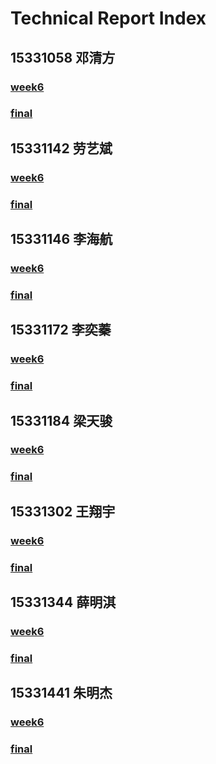 # Technical Report Index

## 15331058 邓清方
    
### [week6](./technical/15331058-report-4-15.md)
### [final](./final/15331058.md)

## 15331142 劳艺斌
    
### [week6](./technical/15331142-report-4-15.md)
### [final](./final/15331142.md)

## 15331146 李海航
    
### [week6](./technical/15331146-report-4-15.md)
### [final](./final/15331146.md)

## 15331172 李奕蓁
    
### [week6](./technical/15331172-report-4-15.md)
### [final](./final/15331172.md)

## 15331184 梁天骏
    
### [week6](./technical/15331184-report-4-14.md)
### [final](./final/15331184.md)

## 15331302 王翔宇
    
### [week6](./technical/15331302-report-4-13.md)
### [final](./final/15331302.md)

## 15331344 薛明淇
    
### [week6](./technical/15331344-report-4-12.md)
### [final](./final/15331344.md)

## 15331441 朱明杰

### [week6](./technical/15331441-report-4-15.md)
### [final](./final/15331441.md)

